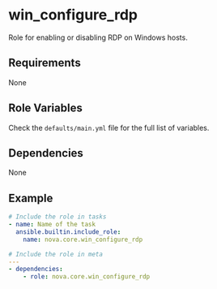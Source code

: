 # win_configure_rdp

Role for enabling or disabling RDP on Windows hosts.

## Requirements

None

## Role Variables

Check the `defaults/main.yml` file for the full list of variables.

## Dependencies

None

## Example

```yaml
# Include the role in tasks
- name: Name of the task
  ansible.builtin.include_role:
    name: nova.core.win_configure_rdp
```

```yaml
# Include the role in meta
---
- dependencies:
    - role: nova.core.win_configure_rdp
```
